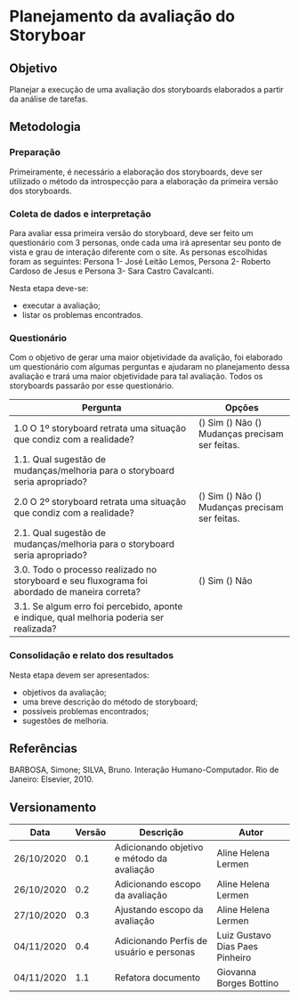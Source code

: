 # Planejamento da avaliação do Storyboar

## Objetivo
Planejar a execução de uma avaliação dos storyboards elaborados a partir da análise de tarefas.

## Metodologia

### Preparação
Primeiramente, é necessário a elaboração dos storyboards, deve ser utilizado o método da introspecção para a elaboração da primeira versão dos storyboards.

### Coleta de dados e interpretação

Para avaliar essa primeira versão do storyboard, deve ser feito um questionário com 3 personas, onde cada uma irá apresentar seu ponto de vista e grau de interação diferente com o site. As personas escolhidas foram as seguintes: Persona 1- José Leitão Lemos, Persona 2- Roberto Cardoso de Jesus e Persona 3- Sara Castro Cavalcanti.

Nesta etapa deve-se:
* executar a avaliação;
* listar os problemas encontrados.

### Questionário

Com o objetivo de gerar uma maior objetividade da avalição, foi elaborado um questionário com algumas perguntas e ajudaram no planejamento dessa avaliação e trará uma maior objetividade para tal avaliação. Todos os storyboards passarão por esse questionário.

Pergunta | Opções |
------------ | ---------------------- |
1.0 O 1º storyboard retrata uma situação que condiz com a realidade?|() Sim () Não () Mudanças precisam ser feitas.
1.1. Qual sugestão de mudanças/melhoria para o storyboard seria apropriado? |
2.0 O 2º storyboard retrata uma situação que condiz com a realidade?|() Sim () Não () Mudanças precisam ser feitas.
2.1. Qual sugestão de mudanças/melhoria para o storyboard seria apropriado? |
3.0. Todo o processo realizado no storyboard e seu fluxograma foi abordado de maneira correta? | () Sim () Não
3.1. Se algum erro foi percebido, aponte e indique, qual melhoria poderia ser realizada? |

### Consolidação e relato dos resultados
Nesta etapa devem ser apresentados:  
* objetivos da avaliação;
* uma breve descrição do método de storyboard;
* possíveis problemas encontrados;
* sugestões de melhoria.


## Referências 
BARBOSA, Simone; SILVA, Bruno. Interação Humano-Computador. Rio de Janeiro: Elsevier, 2010.


## Versionamento
| Data | Versão | Descrição | Autor |
|------|------|------|------|
|26/10/2020|0.1|Adicionando objetivo e método da avaliação|Aline Helena Lermen|
|26/10/2020|0.2|Adicionando escopo da avaliação|Aline Helena Lermen|
|27/10/2020|0.3|Ajustando escopo da avaliação|Aline Helena Lermen|
|04/11/2020|0.4|Adicionando Perfís de usuário e personas|Luiz Gustavo Dias Paes Pinheiro|
|04/11/2020|1.1|Refatora documento|Giovanna Borges Bottino|
